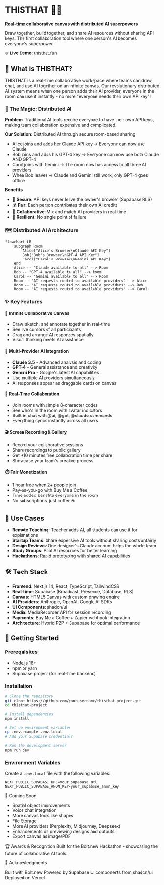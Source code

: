 # THISTHAT 🎨✨

**Real-time collaborative canvas with distributed AI superpowers**

Draw together, build together, and share AI resources without sharing API keys. The first collaboration tool where one person's AI becomes everyone's superpower.

🌐 **Live Demo**: [thisthat.fun](https://thisthat.fun)

## 🚀 What is THISTHAT?

THISTHAT is a real-time collaborative workspace where teams can draw, chat, and use AI together on an infinite canvas. Our revolutionary distributed AI system means when one person adds their AI provider, everyone in the room can use it instantly - no more "everyone needs their own API key"!

### 🧠 The Magic: Distributed AI

**Problem**: Traditional AI tools require everyone to have their own API keys, making team collaboration expensive and complicated.

**Our Solution**: Distributed AI through secure room-based sharing
- Alice joins and adds her Claude API key → Everyone can now use Claude
- Bob joins and adds his GPT-4 key → Everyone can now use both Claude AND GPT-4  
- Carol joins with Gemini → The room now has access to all three AI providers
- When Bob leaves → Claude and Gemini still work, only GPT-4 goes offline

**Benefits**:
- 🔐 **Secure**: API keys never leave the owner's browser (Supabase RLS)
- 💰 **Fair**: Each person contributes their own AI credits
- 🤝 **Collaborative**: Mix and match AI providers in real-time
- 🔄 **Resilient**: No single point of failure

### 🗺️ Distributed AI Architecture

```mermaid
flowchart LR
    subgraph Room
        Alice["Alice's Browser\nClaude API Key"]
        Bob["Bob's Browser\nGPT-4 API Key"]
        Carol["Carol's Browser\nGemini API Key"]
    end
    Alice -- "Claude available to all" --> Room
    Bob -- "GPT-4 available to all" --> Room
    Carol -- "Gemini available to all" --> Room
    Room -- "AI requests routed to available providers" --> Alice
    Room -- "AI requests routed to available providers" --> Bob
    Room -- "AI requests routed to available providers" --> Carol
```

### ✨ Key Features

#### 🎨 **Infinite Collaborative Canvas**
- Draw, sketch, and annotate together in real-time
- See live cursors of all participants
- Drag and arrange AI responses spatially
- Visual thinking meets AI assistance

#### 🤖 **Multi-Provider AI Integration**
- **Claude 3.5** - Advanced analysis and coding
- **GPT-4** - General assistance and creativity  
- **Gemini Pro** - Google's latest AI capabilities
- Use multiple AI providers simultaneously
- AI responses appear as draggable cards on canvas

#### 👥 **Real-Time Collaboration**
- Join rooms with simple 8-character codes
- See who's in the room with avatar indicators
- Built-in chat with @ai, @gpt, @claude commands
- Everything syncs instantly across all users

#### 🎬 **Screen Recording & Gallery**
- Record your collaborative sessions
- Share recordings to public gallery
- Get +10 minutes free collaboration time per share
- Showcase your team's creative process

#### ⏱️ **Fair Monetization**
- 1 hour free when 2+ people join
- Pay-as-you-go with Buy Me a Coffee
- Time added benefits everyone in the room
- No subscriptions, just coffee ☕

## 🎯 Use Cases

- **Remote Teaching**: Teacher adds AI, all students can use it for explanations
- **Startup Teams**: Share expensive AI tools without sharing costs unfairly
- **Design Reviews**: One designer's Claude account helps the whole team
- **Study Groups**: Pool AI resources for better learning
- **Hackathons**: Rapid prototyping with shared AI capabilities

## 🛠️ Tech Stack

- **Frontend**: Next.js 14, React, TypeScript, TailwindCSS
- **Real-time**: Supabase (Broadcast, Presence, Database, RLS)
- **Canvas**: HTML5 Canvas with custom drawing engine
- **AI Providers**: Anthropic, OpenAI, Google AI SDKs
- **UI Components**: shadcn/ui
- **Media**: MediaRecorder API for session recording
- **Payments**: Buy Me a Coffee + Zapier webhook integration
- **Architecture**: Hybrid P2P + Supabase for optimal performance

## 🚀 Getting Started

### Prerequisites
- Node.js 18+
- npm or yarn
- Supabase project (for real-time backend)

### Installation

```bash
# Clone the repository
git clone https://github.com/yourusername/thisthat-project.git
cd thisthat-project

# Install dependencies
npm install

# Set up environment variables
cp .env.example .env.local
# Add your Supabase credentials

# Run the development server
npm run dev
```

### Environment Variables

Create a `.env.local` file with the following variables:

```env
NEXT_PUBLIC_SUPABASE_URL=your_supabase_url
NEXT_PUBLIC_SUPABASE_ANON_KEY=your_supabase_anon_key
```

🚧 Coming Soon
- Spatial object improvements
- Voice chat integration
- More canvas tools like shapes
- File Storage
- More AI providers (Perplexity, Midjourney, Deepseek)
- Enhancements on previewing designs and outputs
- Export canvas as image/PDF

🏆 Awards & Recognition
Built for the Bolt.new Hackathon - showcasing the future of collaborative AI tools.

🙏 Acknowledgments

Built with Bolt.new
Powered by Supabase
UI components from shadcn/ui
Deployed on Vercel
